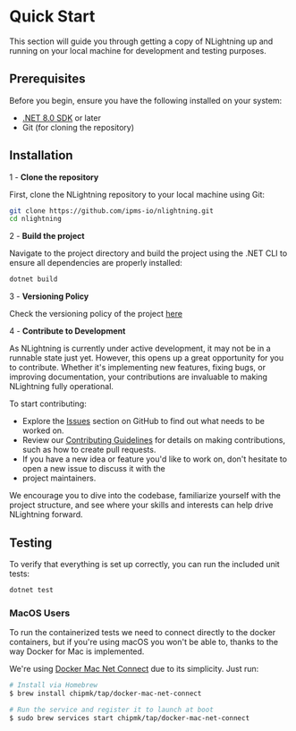 # Quick Start

This section will guide you through getting a copy of NLightning up and running on your local machine for development
and testing purposes.

## Prerequisites

Before you begin, ensure you have the following installed on your system:
- [.NET 8.0 SDK](https://dotnet.microsoft.com/download/dotnet/8.0) or later
- Git (for cloning the repository)

## Installation

1 - **Clone the repository**

First, clone the NLightning repository to your local machine using Git:

```sh
git clone https://github.com/ipms-io/nlightning.git
cd nlightning
```

2 - **Build the project**

Navigate to the project directory and build the project using the .NET CLI to ensure all dependencies are properly
installed:

```sh
dotnet build
```

3 - **Versioning Policy**

Check the versioning policy of the project [here](versioning)

4 - **Contribute to Development**

As NLightning is currently under active development, it may not be in a runnable state just yet. However, this opens up
a great opportunity for you to contribute. Whether it's implementing new features, fixing bugs, or improving
documentation, your contributions are invaluable to making NLightning fully operational.

To start contributing:

- Explore the [Issues](https://github.com/ipms-io/nlightning/issues) section on GitHub to find out what needs to be worked on.
- Review our [Contributing Guidelines](contributing) for details on making contributions, such as how to create pull requests.
- If you have a new idea or feature you'd like to work on, don't hesitate to open a new issue to discuss it with the
- project maintainers.

We encourage you to dive into the codebase, familiarize yourself with the project structure, and see where your skills
and interests can help drive NLightning forward.

## Testing

To verify that everything is set up correctly, you can run the included unit tests:

```sh
dotnet test
```

### MacOS Users

To run the containerized tests we need to connect directly to the docker containers, but if you're using macOS you won't
be able to, thanks to the way Docker for Mac is implemented.

We're using [Docker Mac Net Connect](https://github.com/chipmk/docker-mac-net-connect) due to its simplicity. Just run:

```sh
# Install via Homebrew
$ brew install chipmk/tap/docker-mac-net-connect

# Run the service and register it to launch at boot
$ sudo brew services start chipmk/tap/docker-mac-net-connect
```